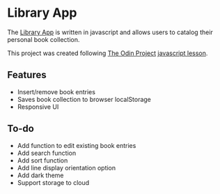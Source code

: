 # Library App
The [Library App](https://tzunwip.github.io/library-app/) is written in javascript and allows users to catalog their personal book collection.

This project was created following [The Odin Project](https://theodinproject.com/) [javascript lesson](https://theodinproject.com/courses/javascript/lessons/library).

## Features
* Insert/remove book entries
* Saves book collection to browser localStorage
* Responsive UI

## To-do
* Add function to edit existing book entries
* Add search function
* Add sort function
* Add line display orientation option
* Add dark theme
* Support storage to cloud